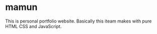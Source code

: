 # mamun
This is personal portfolio website. Basically this iteam makes with pure HTML CSS and JavaScript. 
